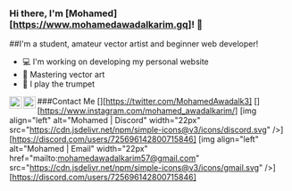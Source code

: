 ### Hi there, I'm [Mohamed][https://www.mohamedawadalkarim.gq]! 👋

##I'm a student, amateur vector artist and beginner web developer!
- 💻 I'm working on developing my personal website
- 🎨 Mastering vector art
- 🎺 I play the trumpet

###Contact Me
[<img align="left" alt="Mohamed | Twitter" width="22px" src="https://cdn.jsdelivr.net/npm/simple-icons@v3/icons/twitter.svg" />][https://twitter.com/MohamedAwadalk3]
[<img align="left" alt="Mohamed | Instagram" width="22px" src="https://cdn.jsdelivr.net/npm/simple-icons@v3/icons/instagram.svg" />][https://www.instagram.com/mohamed_awadalkarim/]
[img align="left" alt="Mohamed | Discord" width="22px" src="https://cdn.jsdelivr.net/npm/simple-icons@v3/icons/discord.svg" />][https://discord.com/users/725696142800715846]
[img align="left" alt="Mohamed | Email" width="22px" href="mailto:mohamedawadalkarim57@gmail.com" src="https://cdn.jsdelivr.net/npm/simple-icons@v3/icons/gmail.svg" />][https://discord.com/users/725696142800715846]
